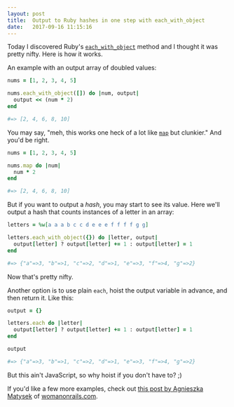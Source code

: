 ```yaml
---
layout: post
title:  Output to Ruby hashes in one step with each_with_object
date:   2017-09-16 11:15:16
---
```


Today I discovered Ruby's <a href="https://apidock.com/rails/Enumerable/each_with_object" target="_blank" alt="api dock" title="api dock">`each_with_object`</a> method and I thought it was pretty nifty. Here is how it works.

An example with an output array of doubled values:

```ruby
nums = [1, 2, 3, 4, 5]

nums.each_with_object([]) do |num, output|
  output << (num * 2)
end

#=> [2, 4, 6, 8, 10]
```

You may say, "meh, this works one heck of a lot like <a href="https://apidock.com/ruby/Enumerable/map" target="_blank" alt="api dock" title="api dock">`map`</a> but clunkier." And you'd be right.

```ruby
nums = [1, 2, 3, 4, 5]

nums.map do |num|
  num * 2
end

#=> [2, 4, 6, 8, 10]
```

But if you want to output a *_hash_*, you may start to see its value. Here we'll output a hash that counts instances of a letter in an array:

```ruby
letters = %w[a a a b c c d e e e f f f f g g]

letters.each_with_object({}) do |letter, output|
  output[letter] ? output[letter] += 1 : output[letter] = 1
end

#=> {"a"=>3, "b"=>1, "c"=>2, "d"=>1, "e"=>3, "f"=>4, "g"=>2}
```

Now that's pretty nifty.

Another option is to use plain `each`, hoist the output variable in advance, and then return it. Like this:


```ruby
output = {}

letters.each do |letter|
  output[letter] ? output[letter] += 1 : output[letter] = 1
end

output

#=> {"a"=>3, "b"=>1, "c"=>2, "d"=>1, "e"=>3, "f"=>4, "g"=>2}
```

But this ain't JavaScript, so why hoist if you don't have to? ;)

If you'd like a few more examples, check out <a href="http://womanonrails.com/each-with-object" target="_blank" alt="womanonrails.com">this post by Agnieszka Matysek</a> of <a href="http://womanonrails.com/" target="_blank" alt="womanonrails.com">womanonrails.com</a>.
